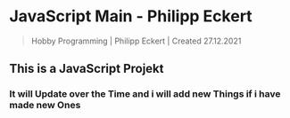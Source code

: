 # JavaScript Main - Philipp Eckert

> Hobby Programming | Philipp Eckert | Created 27.12.2021

## This is a JavaScript Projekt
### It will Update over the Time and i will add new Things if i have made new Ones

